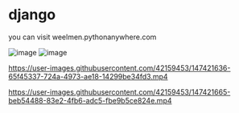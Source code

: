 # django
you can visit weelmen.pythonanywhere.com

![image](https://user-images.githubusercontent.com/42159453/147421557-4e1b350c-a553-4c7a-a53b-615088322a74.png)
![image](https://user-images.githubusercontent.com/42159453/147421567-cb3715c3-067a-4726-9019-8a6282b76c3e.png)




https://user-images.githubusercontent.com/42159453/147421636-65f45337-724a-4973-ae18-14299be34fd3.mp4






https://user-images.githubusercontent.com/42159453/147421665-beb54488-83e2-4fb6-adc5-fbe9b5ce824e.mp4

